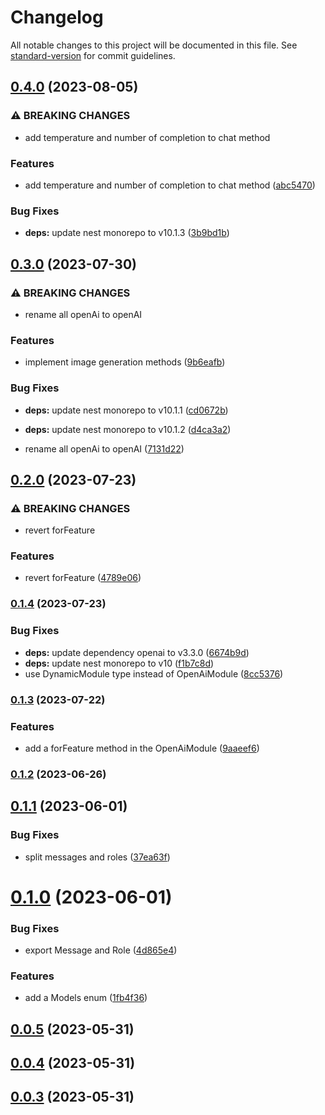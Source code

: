 # Changelog

All notable changes to this project will be documented in this file. See [standard-version](https://github.com/conventional-changelog/standard-version) for commit guidelines.

## [0.4.0](https://github.com/Webeleon/nestjs-openai/compare/v0.3.0...v0.4.0) (2023-08-05)


### ⚠ BREAKING CHANGES

* add temperature and number of completion to chat method

### Features

* add temperature and number of completion to chat method ([abc5470](https://github.com/Webeleon/nestjs-openai/commit/abc54700b1159234ca5d264b9e423a1d2698bdf0))


### Bug Fixes

* **deps:** update nest monorepo to v10.1.3 ([3b9bd1b](https://github.com/Webeleon/nestjs-openai/commit/3b9bd1baa43810321f20daca5e3687b032f28bcc))

## [0.3.0](https://github.com/Webeleon/nestjs-openai/compare/v0.2.0...v0.3.0) (2023-07-30)


### ⚠ BREAKING CHANGES

* rename all openAi to openAI

### Features

* implement image generation methods ([9b6eafb](https://github.com/Webeleon/nestjs-openai/commit/9b6eafb32b76f06a61875ad57bb29fa387c23b05))


### Bug Fixes

* **deps:** update nest monorepo to v10.1.1 ([cd0672b](https://github.com/Webeleon/nestjs-openai/commit/cd0672b0022e4c7556e694e3a6403b9a1249202d))
* **deps:** update nest monorepo to v10.1.2 ([d4ca3a2](https://github.com/Webeleon/nestjs-openai/commit/d4ca3a28d0d02933784890d39e06243d42aeb151))


* rename all openAi to openAI ([7131d22](https://github.com/Webeleon/nestjs-openai/commit/7131d227d5c2dd5b94c951deb044c4e2ba1816bc))

## [0.2.0](https://github.com/Webeleon/nestjs-openai/compare/v0.1.4...v0.2.0) (2023-07-23)


### ⚠ BREAKING CHANGES

* revert forFeature

### Features

* revert forFeature ([4789e06](https://github.com/Webeleon/nestjs-openai/commit/4789e066ae677c02c83d411e481d6b465d399a2b))

### [0.1.4](https://github.com/Webeleon/nestjs-openai/compare/v0.1.3...v0.1.4) (2023-07-23)


### Bug Fixes

* **deps:** update dependency openai to v3.3.0 ([6674b9d](https://github.com/Webeleon/nestjs-openai/commit/6674b9d4ac5553f922c6413d6873b0b478732121))
* **deps:** update nest monorepo to v10 ([f1b7c8d](https://github.com/Webeleon/nestjs-openai/commit/f1b7c8d229c5f167ea8020171a05dabe641e59e6))
* use DynamicModule type instead of OpenAiModule ([8cc5376](https://github.com/Webeleon/nestjs-openai/commit/8cc53763c86ee7fec23452b739569ba8caafa69e))

### [0.1.3](https://github.com/Webeleon/nestjs-openai/compare/v0.1.2...v0.1.3) (2023-07-22)


### Features

* add a forFeature method in the OpenAiModule ([9aaeef6](https://github.com/Webeleon/nestjs-openai/commit/9aaeef6e24be87c452e48f197489ef12db2bbba6))

### [0.1.2](https://github.com/Webeleon/nestjs-openai/compare/v0.1.1...v0.1.2) (2023-06-26)

## [0.1.1](https://github.com/Webeleon/nestjs-openai/compare/v0.1.0...v0.1.1) (2023-06-01)


### Bug Fixes

* split messages and roles ([37ea63f](https://github.com/Webeleon/nestjs-openai/commit/37ea63f84406bd575e349a1b1a08ec479d1008cd))



# [0.1.0](https://github.com/Webeleon/nestjs-openai/compare/v0.0.5...v0.1.0) (2023-06-01)


### Bug Fixes

* export Message and Role ([4d865e4](https://github.com/Webeleon/nestjs-openai/commit/4d865e49e55556eb306c8ee1d1885b00a84f3499))


### Features

* add a Models enum ([1fb4f36](https://github.com/Webeleon/nestjs-openai/commit/1fb4f360d94bb185d9ac01bbca11c15c1e9825cf))



## [0.0.5](https://github.com/Webeleon/nestjs-openai/compare/v0.0.4...v0.0.5) (2023-05-31)



## [0.0.4](https://github.com/Webeleon/nestjs-openai/compare/v0.0.3...v0.0.4) (2023-05-31)



## [0.0.3](https://github.com/Webeleon/nestjs-openai/compare/v0.0.2...v0.0.3) (2023-05-31)
